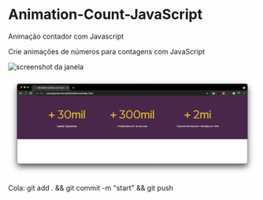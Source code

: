 # Animation-Count-JavaScript
Animação contador com Javascript


Crie animações de números para contagens com JavaScript


![screenshot da janela](https://github.com/josiasviskoo/Animation-Count-JavaScript/animador-javascript.png)

![alt text](https://raw.githubusercontent.com/josiasviskoo/Animation-Count-JavaScript/main/animador-javascript.png)


Cola: git add . && git commit -m "start" && git push
